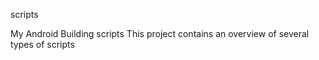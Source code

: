 
scripts

My Android Building scripts
This project contains an overview of several types of scripts

